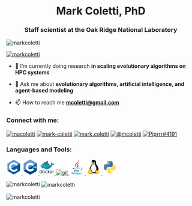 <h1 align="center">Mark Coletti, PhD</h1>
<h3 align="center">Staff scientist at the Oak Ridge National Laboratory</h3>

<p align="left"> <img src="https://komarev.com/ghpvc/?username=markcoletti&label=Profile%20views&color=0e75b6&style=flat" alt="markcoletti" /> </p>

<p align="left"> <a href="https://github.com/ryo-ma/github-profile-trophy"><img src="https://github-profile-trophy.vercel.app/?username=markcoletti" alt="markcoletti" /></a> </p>

- 🔭 I’m currently doing research **in scaling evolutionary algorithms on HPC systems**

- 💬 Ask me about **evolutionary algorithms, artificial intelligence, and agent-based modeling**

- 📫 How to reach me **mcoletti@gmail.com**

<h3 align="left">Connect with me:</h3>
<p align="left">
<a href="https://linkedin.com/in/macoletti" target="blank"><img align="center" src="https://raw.githubusercontent.com/rahuldkjain/github-profile-readme-generator/master/src/images/icons/Social/linked-in-alt.svg" alt="macoletti" height="30" width="40" /></a>
<a href="https://stackoverflow.com/users/mark-coletti" target="blank"><img align="center" src="https://raw.githubusercontent.com/rahuldkjain/github-profile-readme-generator/master/src/images/icons/Social/stack-overflow.svg" alt="mark-coletti" height="30" width="40" /></a>
<a href="https://fb.com/mark.coletti" target="blank"><img align="center" src="https://raw.githubusercontent.com/rahuldkjain/github-profile-readme-generator/master/src/images/icons/Social/facebook.svg" alt="mark.coletti" height="30" width="40" /></a>
<a href="https://medium.com/@mcoletti" target="blank"><img align="center" src="https://raw.githubusercontent.com/rahuldkjain/github-profile-readme-generator/master/src/images/icons/Social/medium.svg" alt="@mcoletti" height="30" width="40" /></a>
<a href="https://discord.gg/Piprrr#4191" target="blank"><img align="center" src="https://raw.githubusercontent.com/rahuldkjain/github-profile-readme-generator/master/src/images/icons/Social/discord.svg" alt="Piprrr#4191" height="30" width="40" /></a>
</p>

<h3 align="left">Languages and Tools:</h3>
<p align="left"> <a href="https://www.cprogramming.com/" target="_blank"> <img src="https://raw.githubusercontent.com/devicons/devicon/master/icons/c/c-original.svg" alt="c" width="40" height="40"/> </a> <a href="https://www.w3schools.com/cpp/" target="_blank"> <img src="https://raw.githubusercontent.com/devicons/devicon/master/icons/cplusplus/cplusplus-original.svg" alt="cplusplus" width="40" height="40"/> </a> <a href="https://www.docker.com/" target="_blank"> <img src="https://raw.githubusercontent.com/devicons/devicon/master/icons/docker/docker-original-wordmark.svg" alt="docker" width="40" height="40"/> </a> <a href="https://git-scm.com/" target="_blank"> <img src="https://www.vectorlogo.zone/logos/git-scm/git-scm-icon.svg" alt="git" width="40" height="40"/> </a> <a href="https://www.java.com" target="_blank"> <img src="https://raw.githubusercontent.com/devicons/devicon/master/icons/java/java-original.svg" alt="java" width="40" height="40"/> </a> <a href="https://www.linux.org/" target="_blank"> <img src="https://raw.githubusercontent.com/devicons/devicon/master/icons/linux/linux-original.svg" alt="linux" width="40" height="40"/> </a> <a href="https://www.python.org" target="_blank"> <img src="https://raw.githubusercontent.com/devicons/devicon/master/icons/python/python-original.svg" alt="python" width="40" height="40"/> </a> </p>

<p><img align="left" src="https://github-readme-stats.vercel.app/api/top-langs?username=markcoletti&show_icons=true&locale=en&layout=compact" alt="markcoletti" /></p>

<p>&nbsp;<img align="center" src="https://github-readme-stats.vercel.app/api?username=markcoletti&show_icons=true&locale=en" alt="markcoletti" /></p>

<p><img align="center" src="https://github-readme-streak-stats.herokuapp.com/?user=markcoletti&" alt="markcoletti" /></p>
